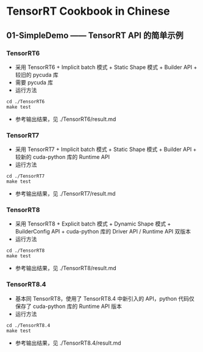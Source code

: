 # TensorRT Cookbook in Chinese

## 01-SimpleDemo —— TensorRT API 的简单示例

### TensorRT6
+ 采用 TensorRT6 + Implicit batch 模式 + Static Shape 模式 + Builder API + 较旧的 pycuda 库
+ 需要 pycuda 库
+ 运行方法
```shell
cd ./TensorRT6
make test
```
+ 参考输出结果，见 ./TensorRT6/result.md

### TensorRT7
+ 采用 TensorRT7 + Implicit batch 模式 + Static Shape 模式 + Builder API + 较新的 cuda-python 库的 Runtime API
+ 运行方法
```shell
cd ./TensorRT7
make test
```
+ 参考输出结果，见 ./TensorRT7/result.md

### TensorRT8
+ 采用 TensorRT8 + Explicit batch 模式 + Dynamic Shape 模式 + BuilderConfig API + cuda-python 库的 Driver API / Runtime API 双版本
+ 运行方法
```shell
cd ./TensorRT8
make test
```
+ 参考输出结果，见 ./TensorRT8/result.md

### TensorRT8.4
+ 基本同 TensorRT8，使用了 TensorRT8.4 中新引入的 API，python 代码仅保存了 cuda-python 库的 Runtime API 版本
+ 运行方法
```shell
cd ./TensorRT8.4
make test
```
+ 参考输出结果，见 ./TensorRT8.4/result.md
